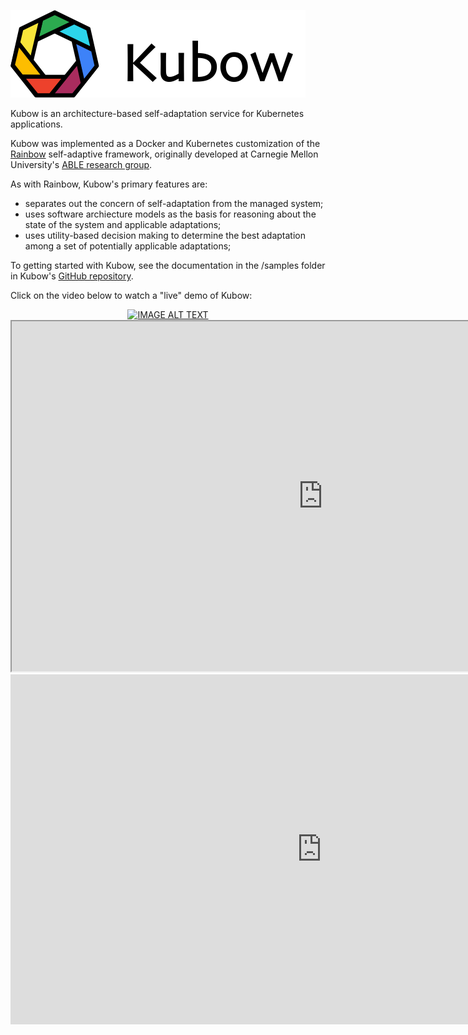![Kubow Logo](/images/kubow-logo-right.png)

Kubow is an architecture-based self-adaptation service for Kubernetes applications. 

Kubow was implemented as a Docker and Kubernetes customization of the [Rainbow](https://github.com/cmu-able/rainbow) self-adaptive framework, originally developed at Carnegie Mellon University's [ABLE research group](https://www.cs.cmu.edu/~able/). 

As with Rainbow, Kubow's primary features are:

* separates out the concern of self-adaptation from the managed system;
* uses software archiecture models as the basis for reasoning about the state of the system and applicable adaptations;
* uses utility-based decision making to determine the best adaptation among a set of potentially applicable adaptations;

To getting started with Kubow, see the documentation in the /samples folder in Kubow's [GitHub repository](https://github.com/ppgia-unifor/kubow/).

Click on the video below to watch a "live" demo of Kubow:

<div align="center">
  <a href="https://www.youtube.com/watch?v=tgXI6_gjmUI"><img src="https://img.youtube.com/vi/tgXI6_gjmUI/1.jpg" alt="IMAGE ALT TEXT"></a>
</div>

<div align="center">
    <iframe width="995" height="560"
        src="https://www.youtube.com/embed/embed/tgXI6_gjmUI">
    </iframe>
</div>

<div align="center">
  <iframe width="995" height="560" src="https://www.youtube.com/embed/tgXI6_gjmUI" frameborder="0" allow="accelerometer; autoplay; encrypted-media; gyroscope; picture-in-picture" allowfullscreen></iframe>
</div>
